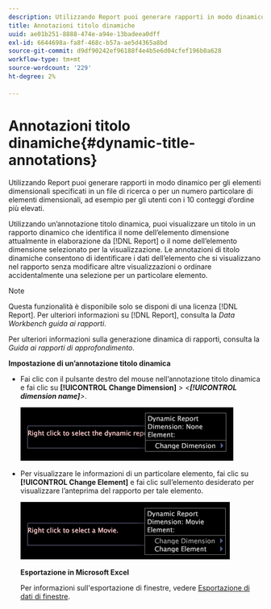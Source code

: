 ```yaml
---
description: Utilizzando Report puoi generare rapporti in modo dinamico per gli elementi dimensionali specificati in un file di ricerca o per un numero particolare di elementi dimensionali, ad esempio per gli utenti con i 10 conteggi d’ordine più elevati.
title: Annotazioni titolo dinamiche
uuid: ae01b251-8888-474e-a94e-13badeea0dff
exl-id: 6644698a-fa8f-468c-b57a-ae5d4365a8bd
source-git-commit: d9df90242ef96188f4e4b5e6d04cfef196b0a628
workflow-type: tm+mt
source-wordcount: '229'
ht-degree: 2%

---
```


# Annotazioni titolo dinamiche{#dynamic-title-annotations}

Utilizzando Report puoi generare rapporti in modo dinamico per gli elementi dimensionali specificati in un file di ricerca o per un numero particolare di elementi dimensionali, ad esempio per gli utenti con i 10 conteggi d’ordine più elevati.

Utilizzando un’annotazione titolo dinamica, puoi visualizzare un titolo in un rapporto dinamico che identifica il nome dell’elemento dimensione attualmente in elaborazione da [!DNL Report] o il nome dell’elemento dimensione selezionato per la visualizzazione. Le annotazioni di titolo dinamiche consentono di identificare i dati dell’elemento che si visualizzano nel rapporto senza modificare altre visualizzazioni o ordinare accidentalmente una selezione per un particolare elemento.

>[!NOTE]
>
>Questa funzionalità è disponibile solo se disponi di una licenza [!DNL Report]. Per ulteriori informazioni su [!DNL Report], consulta la *Data Workbench guida ai rapporti*.

Per ulteriori informazioni sulla generazione dinamica di rapporti, consulta la *Guida ai rapporti di approfondimento*.

**Impostazione di un’annotazione titolo dinamica**

* Fai clic con il pulsante destro del mouse nell’annotazione titolo dinamica e fai clic su **[!UICONTROL Change Dimension]** > *&lt;**[!UICONTROL dimension name]**>*.

   ![](assets/mnu_DynamicTitle.png)

* Per visualizzare le informazioni di un particolare elemento, fai clic su **[!UICONTROL Change Element]** e fai clic sull’elemento desiderato per visualizzare l’anteprima del rapporto per tale elemento.

   ![](assets/mnu_DynamicTitle_Element.png)

   **Esportazione in Microsoft Excel**

   Per informazioni sull&#39;esportazione di finestre, vedere [Esportazione di dati di finestre](../../../../home/c-get-started/c-wk-win-wksp/c-exp-win-data.md#concept-8df61d64ed434cc5a499023c44197349).
